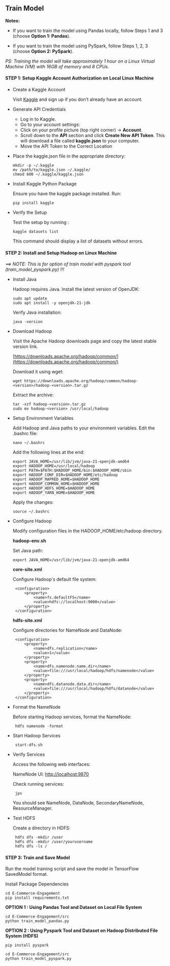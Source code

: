 ## Train Model

**Notes:**

- If you want to train the model using Pandas locally, follow Steps 1 and 3 (choose **Option 1: Pandas**).

- If you want to train the model using PySpark, follow Steps 1, 2, 3 (choose **Option 2: PySpark**).

_PS: Training the model will take approximately 1 hour on a Linux Virtual Machine (VM) with 16GB of memory and 8 CPUs._

   
#### **STEP 1: Setup Kaggle Account Authorization on Local Linux Machine**

   - Create a Kaggle Account
  
     Visit [Kaggle](https://www.kaggle.com/) and sign up if you don’t already have an account.

   - Generate API Credentials
        - Log in to Kaggle.
        - Go to your account settings:
        - Click on your profile picture (top right corner) → **Account**.
        - Scroll down to the **API** section and click **Create New API Token**. This will download a file called **kaggle.json** to your computer.
        -  Move the API Token to the Correct Location

   -  Place the kaggle.json file in the appropriate directory:  
      ```
      mkdir -p ~/.kaggle
      mv /path/to/kaggle.json ~/.kaggle/
      chmod 600 ~/.kaggle/kaggle.json       
      ```

   - Install Kaggle Python Package
  
      Ensure you have the kaggle package installed. Run:
  
      ```
      pip install kaggle 
      ```
      
   - Verify the Setup
    
      Test the setup by running :
  
      ```
      kaggle datasets list   
      ```
      
      This command should display a list of datasets without errors.
  
      
#### **STEP 2: Install and Setup Hadoop on Linux Machine**

   *==> NOTE: This is for option of train model with pyspark tool (train_model_pyspark.py) !!!*
    
   - Install Java

     Hadoop requires Java. Install the latest version of OpenJDK:
   
     ```
     sudo apt update
     sudo apt install -y openjdk-21-jdk     
     ```
    
     Verify Java installation:
   
     ```
     java -version  
     ```
    
   - Download Hadoop

     Visit the Apache Hadoop downloads page and copy the latest stable version link.

     [https://downloads.apache.org/hadoop/common/](https://downloads.apache.org/hadoop/common/)

     Download it using wget:
   
     ```
     wget https://downloads.apache.org/hadoop/common/hadoop-<version>/hadoop-<version>.tar.gz     
     ```
    
     Extract the archive:
   
     ```
     tar -xzf hadoop-<version>.tar.gz
     sudo mv hadoop-<version> /usr/local/hadoop      
     ```
    
   - Setup Environment Variables

     Add Hadoop and Java paths to your environment variables. Edit the .bashrc file:
   
     ```
     nano ~/.bashrc      
     ```

     Add the following lines at the end:

     ```
     export JAVA_HOME=/usr/lib/jvm/java-21-openjdk-amd64
     export HADOOP_HOME=/usr/local/hadoop
     export PATH=$PATH:$HADOOP_HOME/bin:$HADOOP_HOME/sbin
     export HADOOP_CONF_DIR=$HADOOP_HOME/etc/hadoop
     export HADOOP_MAPRED_HOME=$HADOOP_HOME
     export HADOOP_COMMON_HOME=$HADOOP_HOME
     export HADOOP_HDFS_HOME=$HADOOP_HOME
     export HADOOP_YARN_HOME=$HADOOP_HOME      
     ```
    
     Apply the changes:
   
     ```
     source ~/.bashrc      
     ```
    
   - Configure Hadoop

     Modify configuration files in the HADOOP_HOME/etc/hadoop directory.

     **hadoop-env.sh**

     Set Java path:
     ```
     export JAVA_HOME=/usr/lib/jvm/java-21-openjdk-amd64     
     ```
    
     **core-site.xml**

     Configure Hadoop's default file system:

     ```
      <configuration>
          <property>
              <name>fs.defaultFS</name>
              <value>hdfs://localhost:9000</value>
          </property>
      </configuration>      
     ```
    
     **hdfs-site.xml**

     Configure directories for NameNode and DataNode:

     ```
      <configuration>
          <property>
              <name>dfs.replication</name>
              <value>1</value>
          </property>
          <property>
              <name>dfs.namenode.name.dir</name>
              <value>file:///usr/local/hadoop/hdfs/namenode</value>
          </property>
          <property>
              <name>dfs.datanode.data.dir</name>
              <value>file:///usr/local/hadoop/hdfs/datanode</value>
          </property>
      </configuration>      
     ```
        
   - Format the NameNode

     Before starting Hadoop services, format the NameNode:

     ```
      hdfs namenode -format      
     ```
    
   - Start Hadoop Services

     ```
      start-dfs.sh            
     ```
    
   - Verify Services

     Access the following web interfaces:

     NameNode UI: [http://localhost:9870](http://localhost:9870)

     Check running services:
   
     ```
      jps      
     ```
    
     You should see NameNode, DataNode, SecondaryNameNode, ResourceManager.

  - Test HDFS

      Create a directory in HDFS:
   
       ```
        hdfs dfs -mkdir /user
        hdfs dfs -mkdir /user/yourusername
        hdfs dfs -ls /        
       ```
   
#### **STEP 3: Train and Save Model**

   Run the model training script and save the model in TensorFlow SavedModel format.

   Install Package Dependencies

   ```
   cd E-Commerce-Engagement
   pip install requirements.txt  
   ```

   **OPTION 1 : Using Pandas Tool and Dataset on Local File System**

   ```
   cd E-Commerce-Engagement/src
   python train_model_pandas.py  
   ```

   **OPTION 2 : Using Pyspark Tool and Dataset on Hadoop Distributed File System (HDFS)**

   ```
   pip install pyspark
    
   cd E-Commerce-Engagement/src
   python train_model_pyspark.py   
   ```
